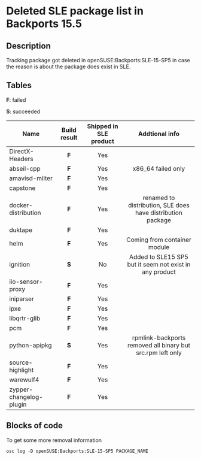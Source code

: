 # Deleted SLE package list in Backports 15.5

## Description

Tracking package got deleted in openSUSE:Backports:SLE-15-SP5 in case the reason is about the package does exist in SLE.

## Tables

**F**: failed

**S**: succeeded


| Name  | Build result | Shipped in SLE product | Addtional info |
| ------------- |:-------------:|:-------------:|:-------------:|
| DirectX-Headers | **F** | Yes | |
| abseil-cpp | **F** | Yes | x86_64 failed only|
| amavisd-milter | **F** | Yes | |
| capstone | **F** | Yes | |
| docker-distribution | **F** | Yes | renamed to distribution, SLE does have distribution package|
| duktape | **F** | Yes | |
| helm | **F** | Yes | Coming from container module |
| ignition | **S** | No | Added to SLE15 SP5 but it seem not exist in any product
| iio-sensor-proxy | **F** | Yes | |
| iniparser | **F** | Yes | |
| ipxe | **F** | Yes | |
| libqrtr-glib | **F** | Yes | |
| pcm | **F** | Yes | |
| python-apipkg | **S** | Yes | rpmlink-backports removed all binary but src.rpm left only|
| source-highlight | **F** | Yes | |
| warewulf4 | **F** | Yes | |
| zypper-changelog-plugin | **F** | Yes | |

## Blocks of code

To get some more removal information

```
osc log -D openSUSE:Backports:SLE-15-SP5 PACKAGE_NAME
```
